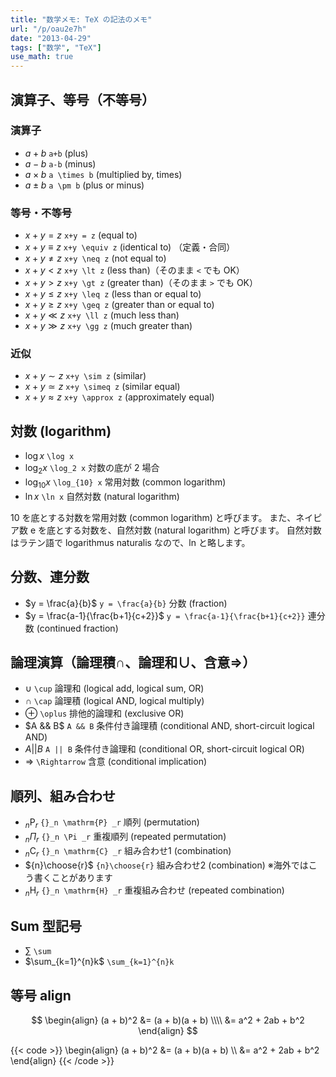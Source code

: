 ```yaml
---
title: "数学メモ: TeX の記法のメモ"
url: "/p/oau2e7h"
date: "2013-04-29"
tags: ["数学", "TeX"]
use_math: true
---
```


演算子、等号（不等号）
----

### 演算子

* $a+b$ `a+b` (plus)
* $a-b$ `a-b` (minus)
* $a \times b$ `a \times b` (multiplied by, times)
* $a \pm b$ `a \pm b` (plus or minus)

### 等号・不等号

* $x+y = z$ `x+y = z` (equal to)
* $x+y \equiv z$ `x+y \equiv z` (identical to) （定義・合同）
* $x+y \neq z$ `x+y \neq z` (not equal to)
* $x+y \lt z$ `x+y \lt z` (less than)（そのまま `<` でも OK）
* $x+y \gt z$ `x+y \gt z` (greater than)（そのまま `>` でも OK）
* $x+y \leq z$ `x+y \leq z` (less than or equal to)
* $x+y \geq z$ `x+y \geq z` (greater than or equal to)
* $x+y \ll z$ `x+y \ll z` (much less than)
* $x+y \gg z$ `x+y \gg z` (much greater than)

### 近似

* $x+y \sim z$ `x+y \sim z` (similar)
* $x+y \simeq z$ `x+y \simeq z` (similar equal)
* $x+y \approx z$ `x+y \approx z` (approximately equal)


対数 (logarithm)
----

* $\log x$ `\log x`
* $\log_2 x$ `\log_2 x` 対数の底が 2 場合
* $\log_{10} x$ `\log_{10} x` 常用対数 (common logarithm)
* $\ln x$ `\ln x` 自然対数 (natural logarithm)

10 を底とする対数を常用対数 (common logarithm) と呼びます。
また、ネイピア数 $\mathrm{e}$ を底とする対数を、自然対数 (natural logarithm) と呼びます。
自然対数はラテン語で logarithmus naturalis なので、ln と略します。


分数、連分数
----

* $y = \frac{a}{b}$ `y = \frac{a}{b}` 分数 (fraction)
* $y = \frac{a-1}{\frac{b+1}{c+2}}$ `y = \frac{a-1}{\frac{b+1}{c+2}}` 連分数 (continued fraction)


論理演算（論理積∩、論理和∪、含意⇒）
----

* $\cup$ `\cup` 論理和 (logical add, logical sum, OR)
* $\cap$ `\cap` 論理積 (logical AND, logical multiply)
* $\oplus$ `\oplus` 排他的論理和 (exclusive OR)
* $A && B$ `A && B` 条件付き論理積 (conditional AND, short-circuit logical AND)
* $A || B$ `A || B` 条件付き論理和 (conditional OR, short-circuit logical OR)
* $\Rightarrow$ `\Rightarrow` 含意 (conditional implication)


順列、組み合わせ
----

* ${}_n \mathrm{P} _r$ `{}_n \mathrm{P} _r` 順列 (permutation)
* ${}_n \Pi _r$ `{}_n \Pi _r` 重複順列 (repeated permutation)
* ${}_n \mathrm{C} _r$ `{}_n \mathrm{C} _r` 組み合わせ1 (combination)
* ${n}\choose{r}$ `{n}\choose{r}` 組み合わせ2 (combination) ※海外ではこう書くことがあります
* ${}_n \mathrm{H} _r$ `{}_n \mathrm{H} _r` 重複組み合わせ (repeated combination)


Sum 型記号
----

* $\sum$ `\sum`
* $\sum_{k=1}^{n}k$ `\sum_{k=1}^{n}k`


等号 align
----

$$
\begin{align}
(a + b)^2 &= (a + b)(a + b) \\\\
          &= a^2 + 2ab + b^2
\end{align}
$$

{{< code >}}
\begin{align}
(a + b)^2 &= (a + b)(a + b) \\\\
          &= a^2 + 2ab + b^2
\end{align}
{{< /code >}}

